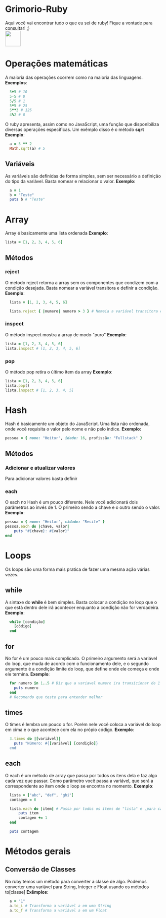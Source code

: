 # Grimorio-Ruby
Aqui você vai encontrar tudo o que eu sei de ruby! Fique a vontade para consultar! ;)  
<img src="https://i.pinimg.com/originals/e6/1a/65/e61a65e7b63871eefdc208a138ccafc9.gif" height="50px">

# Operações matemáticas
A maioria das operações ocorrem como na maioria das linguagens.
**Exemplos**:
```rb
  5+5 # 10 
  5-5 # 0
  5/5 # 1
  5*5 # 25
  5**3 # 125
  4%2 # 0
```

O ruby apresenta, assim como no JavaScript, uma função que disponibiliza diversas operações específicas. Um exêmplo disso é o método **sqrt**
**Exemplo**:
```rb
  a = 5 ** 2
  Math.sqrt(a) # 5
```

## Variáveis
As variáveis são definidas de forma simples, sem ser necessário a definição do tipo da variável. Basta nomear e relacionar o valor.
**Exemplo**:
```rb
  a = 1
  b = "Teste"
  puts b # "Teste"
```


# Array
Array é basicamente uma lista ordenada
**Exemplo**:
```rb
lista = [1, 2, 3, 4, 5, 6]
```

## Métodos
### reject
O metodo reject retorna a array sem os componentes que condizem com a condição desejada. Basta nomear a variável transitora e definir a condição.
**Exemplo**:
```rb
  lista = [1, 2, 3, 4, 5, 6]

  lista.reject { |numero| numero > 3 } # Nomeia a variável transitora como numero e "rejeita" os numeros maiores que 3
```

### inspect
O método inspect mostra a array de modo "puro"
**Exemplo**:
```rb
lista = [1, 2, 3, 4, 5, 6]
lista.inspect # [1, 2, 3, 4, 5, 6]
```
### pop
O método pop retira o último ítem da array
**Exemplo**:
```rb
lista = [1, 2, 3, 4, 5, 6]
lista.pop()
lista.inspect # [1, 2, 3, 4, 5]
```

# Hash
Hash é basicamente um objeto do JavaScript. Uma lista não ordenada, onde você requisita o valor pelo nome e não pelo índice.
**Exemplo:**
```rb
pessoa = { nome: "Heitor", idade: 16, profissão: "Fullstack" }
```

## Métodos
### Adicionar e atualizar valores
Para adicionar valores basta definir 

### each
O each no Hash é um pouco diferente. Nele você adicionará dois parâmetros ao invés de 1. O primeiro sendo a chave e o outro sendo o valor.
**Exemplo**:
```rb
pessoa = { nome: "Heitor", cidade: "Recife" }
pessoa.each do |chave, valor|
    puts "#{chave}: #{valor}"
end
```

# Loops
Os loops são uma forma mais pratica de fazer uma mesma ação várias vezes.

## while
A sintaxe do **while** é bem simples. Basta colocar a condição no loop que o que está dentro dele irá acontecer enquanto a condição não for verdadeira.
**Exemplo**:
```rb
  while [condição]
    [código]
  end
```
## for
No for é um pouco mais complicado. O primeiro argumento será a variável do loop, que muda de acordo com o funcionamento dele, e o segundo argumento é a condição limite do loop, que define onde ele começa e onde ele termina.
**Exemplo**:
```rb
  for numero in 1..5 # Diz que a variavel numero ira transicionar de 1 a 5
    puts numero
  end
  # Recomendo que teste para entender melhor
```
## times
O times é lembra um pouco o for. Porém nele você coloca a variável do loop em cima e o que acontece com ela no própio código.
**Exemplo**:
```rb
  3.times do |[variável]|
    puts "Número: #{[variável] [condição]}
  end
```
## each
O each é um método de array que passa por todos os itens dela e faz algo cada vez que passar. Como parâmetro você passa a variável, que será a correspondente ao ítem onde o loop se encontra no momento.
**Exemplo**:
```rb
  lista = ["abc", "def", "ghi"]
  contagem = 0

  lista.each do |item| # Passa por todos os ítems de "lista" e ,para cada item, mostra o ítem onde o loop se encontra no momento e adiciona 1 ao contador
      puts item
      contagem += 1
  end

  puts contagem
```

# Métodos gerais

## Conversão de Classes
No ruby temos um método para converter a classe de algo. Podemos converter uma variável para String, Integer e Float usando os métodos to[classe]
**Exêmplos**:
```rb
  a = "1"
  a.to_i # Transforma a variável a em uma String
  a.to_f # Transforma a variável a em um Float
```

